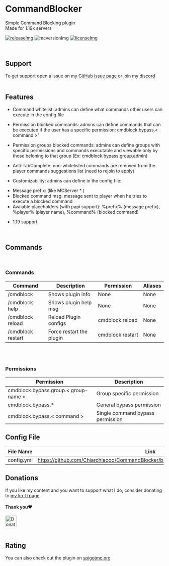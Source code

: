 [licenseImg]: https://img.shields.io/badge/License-GPL--3.0-important
[license]: https://github.com/Chiarchiaooo/CommandBlocker/blob/master/LICENSE
[mcversionImg]: https://img.shields.io/badge/MC%20Version-1.19x-success
[mcversion]: https://www.spigotmc.org/resources/command-blocker.99602/
[releaseImg]: https://img.shields.io/badge/Version-2.0-blue
[release]: https://github.com/Chiarchiaooo/CommandBlocker/releases/latest

# CommandBlocker
Simple Command Blocking plugin<br>
Made for 1.19x servers
<br>

[![releaseImg]][release] ![mcversionImg] [![licenseImg]][license]


<br>

## Support

To get support open a issue on my <a href=https://github.com/Chiarchiaooo/CommandBlocker/issues> GitHub issue page </a> or join my <a href=https://dsc.gg/cliffycommunity>discord</a><br><br>

## Features

* Command whitelist: admins can define what commands other users can execute in the config file

* Permission blocked commands: admins can define commands that can be executed if the user has a specific permission: cmdblock.bypass.< command >"

* Permission groups blocked commands: admins can define groups with specific permissions and commands executable and viewable only by those beloning to that group (Ex:
cmdblock.bypass.group.admin)


* Anti-TabComplete: non-whitelisted commands are removed from the player commands suggestions list
(need to rejoin to apply)

* Customizability: admins can define in the config file:
- Message prefix: (like MCServer * )
- Blocked command msg: message sent to player when he tries to execute a blocked command
- Avaiable placeholders (with papi support): %prefix% (message prefix), %player% (player name), %command% (blocked command)

* 1.19 support

<br>

## Commands
<br>

### Commands
| Command | Description | Permission | Aliases |
| --------------- | ---------------- | ---------------- | ---------------- |
| /cmdblock | Shows plugin info | None | None |
| /cmdblock help | Shows plugin help msg | None | None |
| /cmdblock reload | Reload Plugin configs | cmdblock.reload | None |
| /cmdblock restart | Force restart the plugin | cmdblock.restart | None |

<br><br>
### Permissions

| Permission | Description |
| --------------- | ---------------- |
| cmdblock.bypass.group.< group-name > | Group specific permission
| cmdblock.bypass.* | General bypass permission
| cmdblock.bypass.< command > | Single command bypass permission


## Config File
| File Name  | Link |
| ---------- | ---- |
| config.yml | https://github.com/Chiarchiaooo/CommandBlocker/blob/master/src/main/resources/config.yml |

## Donations

If you like my content and you want to support what I do, consider donating to <a href='https://ko-fi.com/U7U59S2LZ'>my ko-fi page</a>. <br>
#### Thank you❤️
<a href='https://ko-fi.com/U7U59S2LZ' target='_blank'><img height='36' style='border:0px;height:36px;' src='https://cdn.ko-fi.com/cdn/kofi1.png?v=3' border='0' alt='Donate at ko-fi.com' /></a>
<br><br>

## Rating

You can also check out the plugin on <a href=https://www.spigotmc.org/resources/command-blocker.99602//>spigotmc.org</a><br><br>
